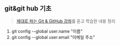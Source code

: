 ## git&git hub 기초
> [제대로 파는 Git & GitHub 강좌](https://www.youtube.com/watch?v=1I3hMwQU6GU&t=1443s)를 듣고 학습한 내용 정리
1. git config --global user.name "이름"
2. git config --global user.email "이메일 주소"
